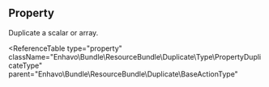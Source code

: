 ## Property

Duplicate a scalar or array.

<ReferenceTable 
    type="property"
    className="Enhavo\Bundle\ResourceBundle\Duplicate\Type\PropertyDuplicateType"
    parent="Enhavo\Bundle\ResourceBundle\Duplicate\BaseActionType"
>
<template v-slot:inherit>
    <ReferenceOption name="groups" type="groups" />
</template>
</ReferenceTable>



